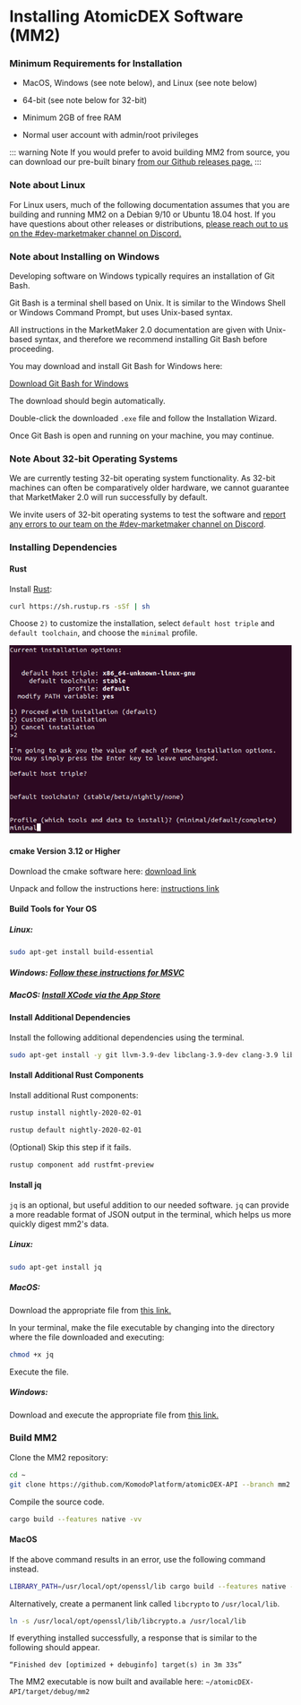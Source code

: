 # Installing AtomicDEX Software (MM2)

### Minimum Requirements for Installation

- MacOS, Windows (see note below), and Linux (see note below)

- 64-bit (see note below for 32-bit)

- Minimum 2GB of free RAM

- Normal user account with admin/root privileges

::: warning Note
If you would prefer to avoid building MM2 from source, you can download our pre-built binary [from our Github releases page.](https://github.com/KomodoPlatform/atomicDEX-API/releases)
:::

### Note about Linux

For Linux users, much of the following documentation assumes that you are building and running MM2 on a Debian 9/10 or Ubuntu 18.04 host. If you have questions about other releases or distributions, [please reach out to us on the #dev-marketmaker channel on Discord.](https://komodoplatform.com/discord)

### Note about Installing on Windows

Developing software on Windows typically requires an installation of Git Bash.

Git Bash is a terminal shell based on Unix. It is similar to the Windows Shell or Windows Command Prompt, but uses Unix-based syntax.

All instructions in the MarketMaker 2.0 documentation are given with Unix-based syntax, and therefore we recommend installing Git Bash before proceeding.

You may download and install Git Bash for Windows here:

[Download Git Bash for Windows](https://git-scm.com/download/win)

The download should begin automatically.

Double-click the downloaded `.exe` file and follow the Installation Wizard.

Once Git Bash is open and running on your machine, you may continue.

### Note About 32-bit Operating Systems

We are currently testing 32-bit operating system functionality. As 32-bit machines can often be comparatively older hardware, we cannot guarantee that MarketMaker 2.0 will run successfully by default.

We invite users of 32-bit operating systems to test the software and [report any errors to our team on the #dev-marketmaker channel on Discord](https://komodoplatform.com/discord).

### Installing Dependencies

#### Rust

Install [Rust](https://www.rust-lang.org/tools/install):

```bash
curl https://sh.rustup.rs -sSf | sh
```

Choose `2)` to customize the installation, select `default host triple` and `default toolchain`, and choose the `minimal` profile.

<div>

<img src="/get-started-atomicdex/rustup-minimal.png">

</div>

#### cmake Version 3.12 or Higher

Download the cmake software here: [download link](https://cmake.org/download/)

Unpack and follow the instructions here: [instructions link](https://cmake.org/install/)

#### Build Tools for Your OS

##### Linux:

```bash
sudo apt-get install build-essential
```

##### Windows: [Follow these instructions for MSVC](https://docs.microsoft.com/en-us/cpp/build/vscpp-step-0-installation?view=vs-2017)

##### MacOS: [Install XCode via the App Store](https://itunes.apple.com/us/app/xcode/id497799835?mt=12)

#### Install Additional Dependencies

Install the following additional dependencies using the terminal.

```bash
sudo apt-get install -y git llvm-3.9-dev libclang-3.9-dev clang-3.9 libssl-dev pkg-config
```

#### Install Additional Rust Components

Install additional Rust components:

```bash
rustup install nightly-2020-02-01
```

```bash
rustup default nightly-2020-02-01
```

(Optional) Skip this step if it fails.

```bash
rustup component add rustfmt-preview
```

#### Install jq

`jq` is an optional, but useful addition to our needed software. `jq` can provide a more readable format of JSON output in the terminal, which helps us more quickly digest mm2's data.

##### Linux:

```bash
sudo apt-get install jq
```

##### MacOS:

Download the appropriate file from [this link.](https://stedolan.github.io/jq/download/)

In your terminal, make the file executable by changing into the directory where the file downloaded and executing:

```bash
chmod +x jq
```

Execute the file.

##### Windows:

Download and execute the appropriate file from [this link.](https://stedolan.github.io/jq/download/)

### Build MM2

Clone the MM2 repository:

```bash
cd ~
git clone https://github.com/KomodoPlatform/atomicDEX-API --branch mm2.1 --single-branch && cd atomicDEX-API
```

Compile the source code.

```bash
cargo build --features native -vv
```

#### MacOS

If the above command results in an error, use the following command instead.

```bash
LIBRARY_PATH=/usr/local/opt/openssl/lib cargo build --features native -vv
```

Alternatively, create a permanent link called `libcrypto` to `/usr/local/lib`.

```bash
ln -s /usr/local/opt/openssl/lib/libcrypto.a /usr/local/lib
```

If everything installed successfully, a response that is similar to the following should appear.

```
“Finished dev [optimized + debuginfo] target(s) in 3m 33s”
```

The MM2 executable is now built and available here: `~/atomicDEX-API/target/debug/mm2`

